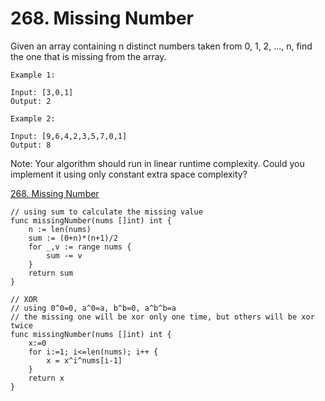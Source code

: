 # 268. Missing Number

Given an array containing n distinct numbers taken from 0, 1, 2, ..., n, find the one that is missing from the array.

```
Example 1:

Input: [3,0,1]
Output: 2

Example 2:

Input: [9,6,4,2,3,5,7,0,1]
Output: 8
```

Note:
Your algorithm should run in linear runtime complexity. Could you implement it using only constant extra space complexity?

[268. Missing Number](https://leetcode.com/problems/missing-number/)


```golang
// using sum to calculate the missing value  
func missingNumber(nums []int) int {
    n := len(nums)
    sum := (0+n)*(n+1)/2
    for _,v := range nums {
        sum -= v
    }
    return sum
}

// XOR 
// using 0^0=0, a^0=a, b^b=0, a^b^b=a
// the missing one will be xor only one time, but others will be xor twice
func missingNumber(nums []int) int {
    x:=0
    for i:=1; i<=len(nums); i++ {
        x = x^i^nums[i-1]
    }
    return x
}
```
